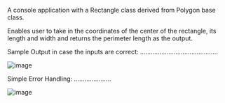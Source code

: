 A console application with a Rectangle class derived from Polygon base class.

Enables user to take in the coordinates of the center of the rectangle, its length and width and returns the perimeter length as the output.

Sample Output in case the inputs are correct:
............................................

![image](https://user-images.githubusercontent.com/31646033/183261140-d1870b2c-05cc-46fe-a3e3-dfa7374b93fd.png)

Simple Error Handling:
.....................

![image](https://user-images.githubusercontent.com/31646033/183261183-2c8d06d8-9871-4c13-bdaf-d60d602f52bc.png)
